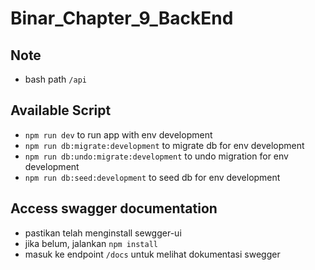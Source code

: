 # Binar_Chapter_9_BackEnd

## Note
 * bash path `/api`

 ## Available Script
 * `npm run dev` to run app with env development
 * `npm run db:migrate:development` to migrate db for env development
 * `npm run db:undo:migrate:development` to undo migration for env development
 * `npm run db:seed:development` to seed db for env development

## Access swagger documentation
 * pastikan telah menginstall sewgger-ui
 * jika belum, jalankan `npm install`
 * masuk ke endpoint `/docs` untuk melihat dokumentasi swegger
